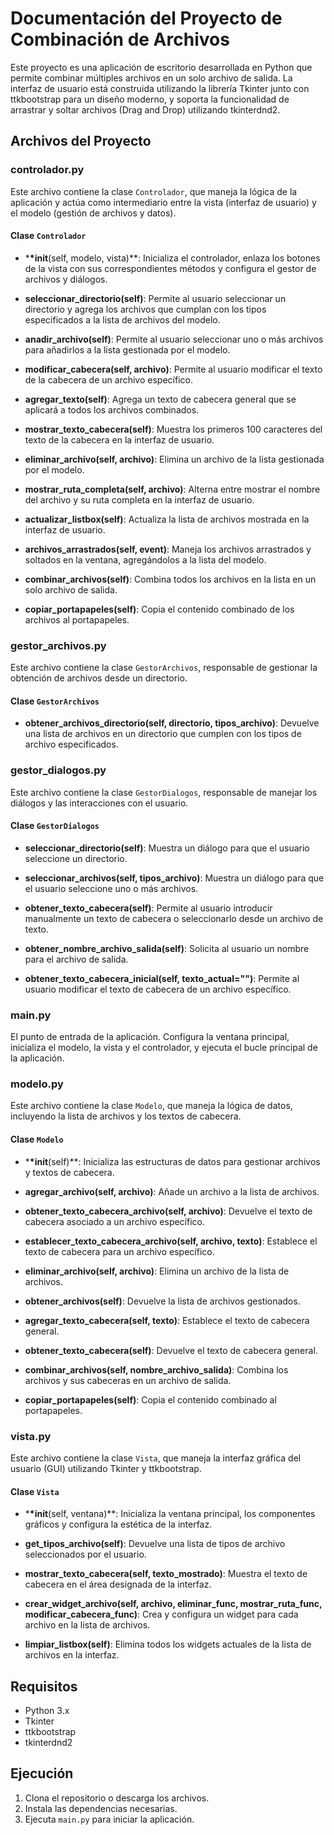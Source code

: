 # Documentación del Proyecto de Combinación de Archivos

Este proyecto es una aplicación de escritorio desarrollada en Python que permite combinar múltiples archivos en un solo archivo de salida. La interfaz de usuario está construida utilizando la librería Tkinter junto con ttkbootstrap para un diseño moderno, y soporta la funcionalidad de arrastrar y soltar archivos (Drag and Drop) utilizando tkinterdnd2.

## Archivos del Proyecto

### controlador.py

Este archivo contiene la clase `Controlador`, que maneja la lógica de la aplicación y actúa como intermediario entre la vista (interfaz de usuario) y el modelo (gestión de archivos y datos).

#### Clase `Controlador`

- \***\*init**(self, modelo, vista)\*\*: Inicializa el controlador, enlaza los botones de la vista con sus correspondientes métodos y configura el gestor de archivos y diálogos.

- **seleccionar_directorio(self)**: Permite al usuario seleccionar un directorio y agrega los archivos que cumplan con los tipos especificados a la lista de archivos del modelo.

- **anadir_archivo(self)**: Permite al usuario seleccionar uno o más archivos para añadirlos a la lista gestionada por el modelo.

- **modificar_cabecera(self, archivo)**: Permite al usuario modificar el texto de la cabecera de un archivo específico.

- **agregar_texto(self)**: Agrega un texto de cabecera general que se aplicará a todos los archivos combinados.

- **mostrar_texto_cabecera(self)**: Muestra los primeros 100 caracteres del texto de la cabecera en la interfaz de usuario.

- **eliminar_archivo(self, archivo)**: Elimina un archivo de la lista gestionada por el modelo.

- **mostrar_ruta_completa(self, archivo)**: Alterna entre mostrar el nombre del archivo y su ruta completa en la interfaz de usuario.

- **actualizar_listbox(self)**: Actualiza la lista de archivos mostrada en la interfaz de usuario.

- **archivos_arrastrados(self, event)**: Maneja los archivos arrastrados y soltados en la ventana, agregándolos a la lista del modelo.

- **combinar_archivos(self)**: Combina todos los archivos en la lista en un solo archivo de salida.

- **copiar_portapapeles(self)**: Copia el contenido combinado de los archivos al portapapeles.

### gestor_archivos.py

Este archivo contiene la clase `GestorArchivos`, responsable de gestionar la obtención de archivos desde un directorio.

#### Clase `GestorArchivos`

- **obtener_archivos_directorio(self, directorio, tipos_archivo)**: Devuelve una lista de archivos en un directorio que cumplen con los tipos de archivo especificados.

### gestor_dialogos.py

Este archivo contiene la clase `GestorDialogos`, responsable de manejar los diálogos y las interacciones con el usuario.

#### Clase `GestorDialogos`

- **seleccionar_directorio(self)**: Muestra un diálogo para que el usuario seleccione un directorio.

- **seleccionar_archivos(self, tipos_archivo)**: Muestra un diálogo para que el usuario seleccione uno o más archivos.

- **obtener_texto_cabecera(self)**: Permite al usuario introducir manualmente un texto de cabecera o seleccionarlo desde un archivo de texto.

- **obtener_nombre_archivo_salida(self)**: Solicita al usuario un nombre para el archivo de salida.

- **obtener_texto_cabecera_inicial(self, texto_actual="")**: Permite al usuario modificar el texto de cabecera de un archivo específico.

### main.py

El punto de entrada de la aplicación. Configura la ventana principal, inicializa el modelo, la vista y el controlador, y ejecuta el bucle principal de la aplicación.

### modelo.py

Este archivo contiene la clase `Modelo`, que maneja la lógica de datos, incluyendo la lista de archivos y los textos de cabecera.

#### Clase `Modelo`

- \***\*init**(self)\*\*: Inicializa las estructuras de datos para gestionar archivos y textos de cabecera.

- **agregar_archivo(self, archivo)**: Añade un archivo a la lista de archivos.

- **obtener_texto_cabecera_archivo(self, archivo)**: Devuelve el texto de cabecera asociado a un archivo específico.

- **establecer_texto_cabecera_archivo(self, archivo, texto)**: Establece el texto de cabecera para un archivo específico.

- **eliminar_archivo(self, archivo)**: Elimina un archivo de la lista de archivos.

- **obtener_archivos(self)**: Devuelve la lista de archivos gestionados.

- **agregar_texto_cabecera(self, texto)**: Establece el texto de cabecera general.

- **obtener_texto_cabecera(self)**: Devuelve el texto de cabecera general.

- **combinar_archivos(self, nombre_archivo_salida)**: Combina los archivos y sus cabeceras en un archivo de salida.

- **copiar_portapapeles(self)**: Copia el contenido combinado al portapapeles.

### vista.py

Este archivo contiene la clase `Vista`, que maneja la interfaz gráfica del usuario (GUI) utilizando Tkinter y ttkbootstrap.

#### Clase `Vista`

- \***\*init**(self, ventana)\*\*: Inicializa la ventana principal, los componentes gráficos y configura la estética de la interfaz.

- **get_tipos_archivo(self)**: Devuelve una lista de tipos de archivo seleccionados por el usuario.

- **mostrar_texto_cabecera(self, texto_mostrado)**: Muestra el texto de cabecera en el área designada de la interfaz.

- **crear_widget_archivo(self, archivo, eliminar_func, mostrar_ruta_func, modificar_cabecera_func)**: Crea y configura un widget para cada archivo en la lista de archivos.

- **limpiar_listbox(self)**: Elimina todos los widgets actuales de la lista de archivos en la interfaz.

## Requisitos

- Python 3.x
- Tkinter
- ttkbootstrap
- tkinterdnd2

## Ejecución

1. Clona el repositorio o descarga los archivos.
2. Instala las dependencias necesarias.
3. Ejecuta `main.py` para iniciar la aplicación.
